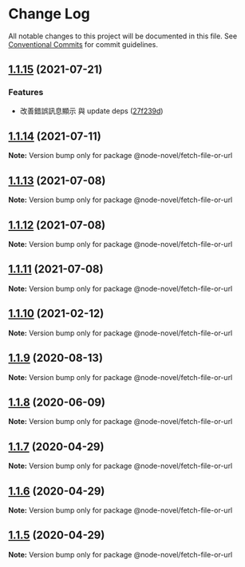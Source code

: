 # Change Log

All notable changes to this project will be documented in this file.
See [Conventional Commits](https://conventionalcommits.org) for commit guidelines.

## [1.1.15](https://github.com/bluelovers/ws-epub2/compare/@node-novel/fetch-file-or-url@1.1.14...@node-novel/fetch-file-or-url@1.1.15) (2021-07-21)


### Features

* 改善錯誤訊息顯示 與 update deps ([27f239d](https://github.com/bluelovers/ws-epub2/commit/27f239d1996d1b41df3afbd426d4c4138114301e))





## [1.1.14](https://github.com/bluelovers/ws-epub2/compare/@node-novel/fetch-file-or-url@1.1.13...@node-novel/fetch-file-or-url@1.1.14) (2021-07-11)

**Note:** Version bump only for package @node-novel/fetch-file-or-url





## [1.1.13](https://github.com/bluelovers/ws-epub2/compare/@node-novel/fetch-file-or-url@1.1.12...@node-novel/fetch-file-or-url@1.1.13) (2021-07-08)

**Note:** Version bump only for package @node-novel/fetch-file-or-url





## [1.1.12](https://github.com/bluelovers/ws-epub2/compare/@node-novel/fetch-file-or-url@1.1.11...@node-novel/fetch-file-or-url@1.1.12) (2021-07-08)

**Note:** Version bump only for package @node-novel/fetch-file-or-url





## [1.1.11](https://github.com/bluelovers/ws-epub2/compare/@node-novel/fetch-file-or-url@1.1.10...@node-novel/fetch-file-or-url@1.1.11) (2021-07-08)

**Note:** Version bump only for package @node-novel/fetch-file-or-url





## [1.1.10](https://github.com/bluelovers/ws-epub2/compare/@node-novel/fetch-file-or-url@1.1.9...@node-novel/fetch-file-or-url@1.1.10) (2021-02-12)

**Note:** Version bump only for package @node-novel/fetch-file-or-url





## [1.1.9](https://github.com/bluelovers/ws-epub2/compare/@node-novel/fetch-file-or-url@1.1.8...@node-novel/fetch-file-or-url@1.1.9) (2020-08-13)

**Note:** Version bump only for package @node-novel/fetch-file-or-url





## [1.1.8](https://github.com/bluelovers/ws-epub2/compare/@node-novel/fetch-file-or-url@1.1.7...@node-novel/fetch-file-or-url@1.1.8) (2020-06-09)

**Note:** Version bump only for package @node-novel/fetch-file-or-url





## [1.1.7](https://github.com/bluelovers/ws-epub2/compare/@node-novel/fetch-file-or-url@1.1.6...@node-novel/fetch-file-or-url@1.1.7) (2020-04-29)

**Note:** Version bump only for package @node-novel/fetch-file-or-url





## [1.1.6](https://github.com/bluelovers/ws-epub2/compare/@node-novel/fetch-file-or-url@1.1.5...@node-novel/fetch-file-or-url@1.1.6) (2020-04-29)

**Note:** Version bump only for package @node-novel/fetch-file-or-url





## [1.1.5](https://github.com/bluelovers/ws-epub2/compare/@node-novel/fetch-file-or-url@1.1.4...@node-novel/fetch-file-or-url@1.1.5) (2020-04-29)

**Note:** Version bump only for package @node-novel/fetch-file-or-url
